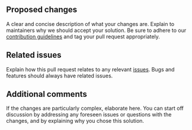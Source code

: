 ## Proposed changes
A clear and concise description of what your changes are. Explain to
maintainers why we should accept your solution. Be sure to adhere to our
[contribution guidelines](https://github.com/LastTalon/Roads/blob/master/CONTRIBUTING.md)
and tag your pull request appropriately.

## Related issues
Explain how this pull request relates to any relevant
[issues](https://github.com/LastTalon/Roads/issues). Bugs and features should
always have related issues.

## Additional comments
If the changes are particularly complex, elaborate here. You can start off
discussion by addressing any foreseen issues or questions with the changes,
and by explaining why you chose this solution.
